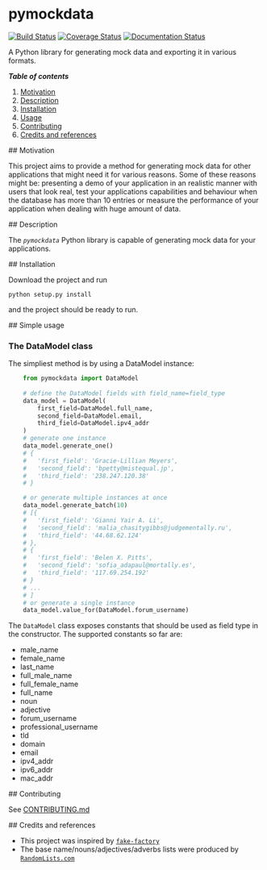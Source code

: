 # pymockdata 
[![Build Status](https://travis-ci.org/vladcalin/py-mock-data-generator.svg?branch=master)](https://travis-ci.org/vladcalin/py-mock-data-generator)
[![Coverage Status](https://coveralls.io/repos/github/vladcalin/py-mock-data-generator/badge.svg?branch=master)](https://coveralls.io/github/vladcalin/py-mock-data-generator?branch=master)
[![Documentation Status](https://readthedocs.org/projects/pymockdata/badge/?version=latest)](http://pymockdata.readthedocs.io/en/latest/?badge=latest)

A Python library for generating mock data and exporting it in various formats.

***Table of contents***

1. [Motivation](#motivation)
2. [Description](#description)
3. [Installation](#installation)
4. [Usage](#usage)
5. [Contributing](#contributing)
6. [Credits and references](#credits)


<a name="motivation"/>
## Motivation

This project aims to provide a method for generating mock data for other
applications that might need it for various reasons. Some of these reasons 
might be: presenting a demo of your application in an realistic manner
 with users that look real, test your applications capabilities and behaviour when 
the database has more than 10 entries or measure the performance of your application
when dealing with huge amount of data.

<a name="description"/>
## Description

The *`pymockdata`* Python library is capable of generating mock data for your applications.

<a name="installation"/>
## Installation

Download the project and run 
```
python setup.py install
```
and the project should be ready to run.

<a name="usage"/>
## Simple usage

### The DataModel class
The simpliest method is by using a DataModel instance:

```python
	from pymockdata import DataModel
	
	# define the DataModel fields with field_name=field_type
	data_model = DataModel(
		first_field=DataModel.full_name,
		second_field=DataModel.email,
		third_field=DataModel.ipv4_addr
	)
	# generate one instance
	data_model.generate_one()
	# {
	#	'first_field': 'Gracie-Lillian Meyers', 
	#	'second_field': 'bpetty@mistequal.jp', 
	#	'third_field': '238.247.120.38'
	# }

	# or generate multiple instances at once
	data_model.generate_batch(10)
	# [{
	#	'first_field': 'Gianni Yair A. Li', 
	#	'second_field': 'malia_chasitygibbs@judgementally.ru', 
	#	'third_field': '44.68.62.124'
	# }, 
	# {
	#	'first_field': 'Belen X. Pitts', 
	#	'second_field': 'sofia_adapaul@mortally.es', 
	#	'third_field': '117.69.254.192'
	# }
	# ...
	# ]
	# or generate a single instance
	data_model.value_for(DataModel.forum_username)
```

The `DataModel` class exposes constants that should be used as field type in the constructor. The supported constants so far are:
- male_name
- female_name
- last_name
- full_male_name
- full_female_name
- full_name
- noun
- adjective
- forum_username
- professional_username
- tld
- domain
- email
- ipv4_addr
- ipv6_addr
- mac_addr

<a name="contributing"/>
## Contributing

See [CONTRIBUTING.md](CONTRIBUTING.md)

<a name="credits"/>
## Credits and references

- This project was inspired by [`fake-factory`](https://github.com/joke2k/faker)
- The base name/nouns/adjectives/adverbs lists were produced by [`RandomLists.com`](<https://www.randomlists.com/>)


